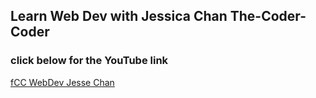 ## Learn Web Dev with Jessica Chan The-Coder-Coder

### click below for the YouTube link

[fCC WebDev Jesse Chan](https://www.youtube.com/watch?v=aoQ6S1a32j8)
